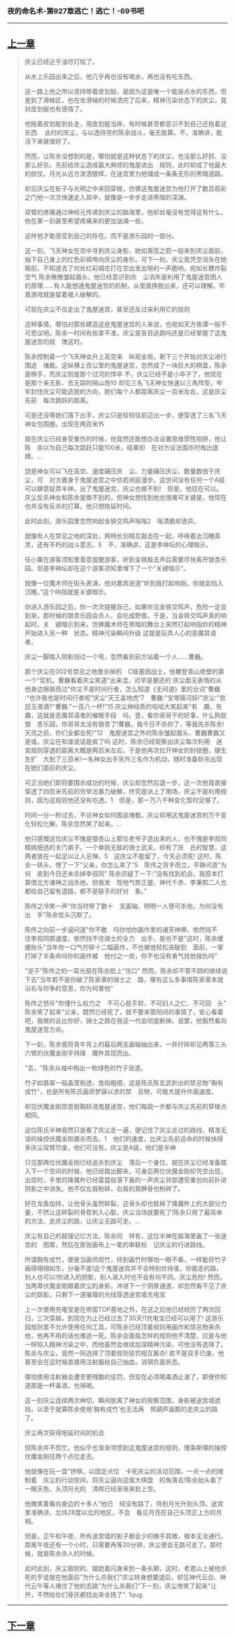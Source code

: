 ### 夜的命名术-第927章逃亡！逃亡！-69书吧

--------
[上一章](./c9666dbe8199ec01f226a38f16127989.md)
--------


>
>
>
>庆尘已经近乎油尽灯枯了。
>
>从水上乐园出来之后，他几乎再也没有喝水，再也没有吃东西。
>
>这一路上他之所以坚持带着皮划挺，是因为这是唯一个能装点水的东西，但是到了滑梯区，也在坐滑梯的时候洒完了后来，精神污染状态下的庆尘，竟对皮划艇也有感情了。
>
>他拖着皮划艇到处走，用皮划艇当床，有时候甚至都意识不到自己还拖着这东西.　此时的庆尘，与以逸待劳的陈余战斗，毫无胜算。不，准确讲，能活下来就很好了。
>
>然而，让陈余没想到的是，哪怕就是这种状态下的庆尘，也没那么好抓、没那么好杀。先前给庆尘造成最大麻烦的鬼屋进出　规则，此时却成了他最大的依仗。月光从远方泼洒银辉，在迷宫里为他铺成一条条无形的黑暗道路。
>
>却见庆尘在影子与光明之中来回穿梭，仿佛这鬼屋迷宫为他打开了数百扇彩之门他一次次快速走入其中，就像是一步步走进黑暗的深渊。
>
>双臂的疼痛通过神经元传递到庆尘的脑海里，他却丝毫没有觉得这有什么，他在某一刻甚至希望疼痛来的更加汹涌一些。
>
>这样他才能感受到自己的存在。而不是游乐园的一部分。
>
>这一刻，飞天神女在空中寻到庆尘身影，她如离弦之箭一般来到庆尘面前，抽下自己身上的红色彩绸甩向庆尘的身形。可下一刻，庆尘竟凭空消失在她眼前，不知道去了何处红彩绸击打在空出发出啪的一声脆响，宛如长鞭炸裂空气
>陈余微微皱起眉头，他已经意识到庆　尘消失是利用了鬼屋迷宫困人的原理……有人能想通鬼屋迷宫的机制，从里面挣脱出来，还可以理解。毕竟游戏就是留着被人破解的。
>
>可现在庆尘不仅走出了鬼屋迷宫，甚至还反过来利用它的规则
>
>这种事情，哪怕对那些建造这座鬼屋迷宫的人来说，也宛如天方夜谭一般不可思议吧。陈余一时间有些拿不准，庆尘是盲目逃跑吗还是已经掌握了这鬼屋迷宫的规　律这时。
>
>陈余控制着一个飞天神女升上高空来　纵观全局，剩下三个开始对庆尘进行围追　堵截。这纵横上百公里的鬼屋迷宫，忽然成了一块巨大的棋盘，陈余是棋手，而庆尘则是那个过河的悍卒
>不，庆尘已经不是小卒子了，他现在是那个来无影、去无踪的隔山炮10
>却见三名飞天神女快速以三角阵型，牢牢封住庆尘可能逃脱的方向，她们每个人都距离庆尘一百米左右，这是庆尘先前　每次跳跃的距离。
>
>可是还没等她们落下出手，庆尘只是轻轻往前迈出一步，便穿透了三名飞天神女包围圈，出现在两百米外
>
>就在庆尘已经身受重伤的时候，他竟然还能想办法设置思维惯性陷阱，他让陈　余以为自己每次跳跃只能100米，结果却　在对方设法围杀时掏出底牌。…
>
>饶是神女可以飞在高空、速度碾压庆　尘、力量碾压庆尘、数量数倍于庆尘，可　对方置身于鬼屋迷宫之中仿若闲庭漫步。这世间没有任何一个A级可以肆意捉弄半神，出了鬼屋迷宫，庆尘也做不到!　但是，他现在可以。庆尘反杀神女和陈余是做不到的，但神女想找到他也很难可关键是，他现在也并没有反杀的打算。他只想拖延时间。
>
>此时此刻，游乐园里忽然响起金铁交鸣声嗡嗡2　嗡清脆却诡异。
>
>就像有人在禁忌之地的深处，两柄长剑相互敲击在一起，呼唤着达沉睡英灵，还有不朽的战斗意志。5　不，准确讲，这是李神坛的心理暗示。
>
>任小粟在游客须知里善意提醒游客，听到金铁敲击声后需要尽快离开银杏乐园。但是李神坛却在这个游客须知里埋下了一个"关键暗示"。
>
>就像一位魔术师在街头表演，他对嘉宾说道“听到我打起响指，你就会陷入　沉睡。”这个响指就是关键暗示。
>
>你进入游乐园之后，你一次次提醒自己，如果听见金铁交鸣声，危险一定会到来，那时候的银杏乐园会杀人、会吃成野兽。于是，当金铁交鸣声真的响起时，关　键暗示到来，仿佛魔术师在黑暗的舞台上突然打起响指你的精神开始进入另一种　状态，精神污染瞬间升级
>这就是玩弄人心的恶魔耳语者。
>
>庆尘一脚踏入阴影拐过一个弯，忽然看到前方站着一个人……曹巍。
>
>那个庆尘在002号禁忌之地里杀掉的　C级基因战士，他攀登青山绝壁的第一个“契机。曹巍看着庆尘笑道"出来混，迟早是要还的
>庆尘面无表情的从他身边擦肩而过"你又不是时间行者，怎么知道《无间道》里的台词"曹巍∶“也许我也是时间行者呢”庆尘“天王盖地虎”7　曹巍∶"宝塔镇河妖!"庆尘∶"宫廷玉液酒?"曹巍∶"一百八一杯!"15
>庆尘神经质的哈哈大笑起来"有　趣，有趣，这就是恶魔耳语者的催眠手段　吗，壹，看你哥哥干的好事，什么狗屁银　杏乐园，你哥哥太没有银杏了!曹巍，我今日不杀你了，等我先杀陈余!天亮之前，你们全都会死!"12　鬼屋迷宫之外的陈余皱起眉头，曹巍曹巍又是谁。庆尘在和谁说话是疯了吗
>这时，陈余已经观察出庆尘每次利用　迷宫规则穿透的距离大概是两百米左右，于是他再次拉开神女的封锁圈，硬生生扩　大到了三百米!一名神女出手另外三名作为机动，随时准备斩杀出现在她们面前的庆尘。
>
>可正当她们即将要围杀成功的时候，庆尘却忽然后退一步，这一次他竟直接穿透了四百米先前的穷举法暴力破解，终究是派上了用场，庆尘不是利用规则，因为这规则他还没有吃透。1　但是，那一万八千种变化暂时足够了。
>
>时间一分一秒过去，不论神女如何围追堵截，庆尘却用这鬼屋迷宫的万千变化轻松化解。陈余忽然笑了起来。…
>
>他只感慨这位庆尘不愧是银杏山上那位老爷子选出来的人，也不愧是李叔同精挑细选的关门弟子。一个单挑无敌的骑士武夫，却有了庆　氏的智慧，这两者放在一起足以让人忌惮。5　这庆尘不能留了，今天必须死!
>这时，陈余一转头，愣了一下"父亲，你怎么来了"5　陈传之背手而立，平静问道"为何　直到今日还未杀掉李叔同"
>陈余迟疑了一下∶”没有找到机会。我原本打算借北方诸神之战杀他，但我发　现他气势正盛，神代千赤、李秉熙二人也　都给自己留有退路，都不是联手的好对　象。”
>
>陈传之冷笑一声"你当时带了数十　支画轴，明明一人便可杀他，为何没有出　手"陈余低头沉默了。
>
>陈传之向前一步逼问道"你不敢　吗你怕你画作里的诸天神佛，依然挡不　住李叔同那速度，依然挡不住骑士的全力　出手，是也不是"这时，陈余缓缓抬头"当年你一口气拧碎十二幅画作，不也被他轻松突破到　面前，一掌打掉了半条命吗你的画作被　他付之一炬，你不也没有勇气找他报仇吗”
>
>"逆子"陈传之的一耳光扇在陈余脸上"住口"
>然而，陈余却不管不顾的继续说下去”当年若不是你破了陈家章的骑士之　路，哪有这么多事情陈家章本就沿右与你争的意思，你为何害他”
>
>陈传之怒斥"你懂什么权力之　不可心慈手软、不可妇人之仁、不可回　头"
>陈余笑了起来"父亲，既然已经死了，就不要来管阳间的事情了，安心看着吧，我做的会比你好，骑士之路在我这一代会彻底断掉。说罢，他豁然看向鬼屋迷宫方向。
>
>下一刻，陈余竟将青牛背上的最后两支画轴抽出来，一并拧碎却见两尊三头六臂的伏魔金刚手持降　魔杵具现而出。
>
>"去，"陈余从袖中掏出一枚绿色的竹子说道。
>
>竹子如翡翠一般晶莹剔透，食指粗细，这是陈氏陈玄武折出的禁忌物"胸有　成竹"，也是所有陈氏画师梦寐以求的禁　忌物，可极大提升作画速度。
>
>却见伏魔金刚昂首挺胸跃进鬼屋迷宫，他们每跳一步都与庆尘先前的穿梭点相同。
>
>这位陈氏半神竟然只是看了庆尘走一遍，便记住了庆尘走过的路线，精准无误的操控伏魔金刚袭杀而去。1　他们的速度，比庆尘先前逃命的时候快得多庆尘双臂尽废，他们可没有。庆尘是A级，他们是半神
>
>只见那两位伏魔金刚已经追杀到庆尘　落后一个身位，就在庆尘已经准备踏入下一个空间的时候，他已经踏出脚来，可身后两位伏魔金刚却凭空出现，出现时，手里的降魔杵已经雷霆般落下轰的一声庆尘背部遭受重创向前扑进阴影之中消失。他不仅左肩粉碎，右肩的肩胛骨也粉碎了。
>
>好在龙鱼加持，让他骨头虽然碎裂，这骨头却也抵掉了降魔杵上的大部分力量，不然让这碎裂的骨茬刺入心脏，庆尘当场就要死了!陈余只用了最简单的方法，走庆尘的路，让庆尘无路可走。…
>
>庆尘有自己的超强记忆方法，陈余同　祥有，这位半神在脑海里画了一张迷宫的　图案，然后在那张画布上一笔的串联标　记庆尘的行进路线。
>
>所谓胸有成竹，便是当画师观竹，待到画竹时哪怕一眼不看，一样能将竹子画得栩栩如生，分毫不差!这个鬼屋迷宫并不会特别优待谁，你能走的路，别人也可以!你进入的阴影，别人进入时也不会有何不同。庆尘危险!
>然而，当两尊伏魔金刚跟着庆尘的身影，冲进下一个阴景通道，却忽然看不见了庆尘的踪影。只剩下一道璀璨的光线穿透迷宫墙充电宝
>
>上一次使用充电宝是在帝国TOP基地之外，在这之后他已经经历了两次回归，三次穿越，到现在为止已经过去了35天!1充电宝已经可以用了!
>这游乐园规则里不允许使用任何工具，可陈余已经顶着规则用画作和禁忌物来杀他，他再不用的话也难逃一死。陈余会面临怎样的规则他不清楚，应是与他一样陷入精神污染之中，而他虽然会继续加深精神污染，可他没有选择了。陈余与庆尘，竟然一同选择了顶着规则惩罚相互厮杀!
>若不是双手已废，他甚至会在这时候直接用注射器给自己抽血，消弭负面状态。
>
>哪怕使用注射器会遭至更残酷的惩罚，但现在必须喝毒酒止渴了，即便你知道那是一杯毒酒，也得喝。
>
>这一刻庆尘连续两次神切，瞬间脱离了神女的观察范围，身影被迷宫墙遮挡，以至于就算陈余使用‘胸有成竹’也无法再　照葫芦画瓢的走庆尘的路了。
>
>庆尘再次获得拖延时间的机会
>
>但陈余并不慌忙，他似乎也渐渐领悟到这鬼屋迷宫的规则，慢条斯理的操控伏魔金刚往两个点位走去。
>
>他就像在玩一盘"挤棋，以固定点位　卡死庆尘的活动范围，一点一点的限制着　庆尘的行动空间，将庆尘逼向这偌大棋盘　的角落去!陈余抬头看了一眼天色，头顶月光的　清辉已经渐渐来到上空。
>
>他微笑着看向身边的十多人”他已　经没有路了，待到月光升到头顶，迷宫里准确讲，北纬28度以北的地区，不会　看见月亮在自己头顶正上方的月相。
>
>但是，正午和午夜，所有迷宫墙的影子都会少的微乎其微，根本无法通行。距离午夜还有一个小时，只需要再等20分钟，庆尘便会无路可走了。那时候，就是陈余杀人的时候。
>
>此时此刻，庆尘狼狈的、踉跄着闪身来到一条长颠，这时，老君山上被他杀死的歹徒就在他面前”为什么杀我们”庆尘转身想要退后，却见神代云合、神代云午等人堵住了他的去路”为什么杀我们”下一刻，庆尘惨笑了起来"让开，不然给你们骨灰都找出来全扬了".
>1qug.
>
>
>

--------
[下一章](./4f2ec552b739d8c5af847ddff1b51308.md)
--------
